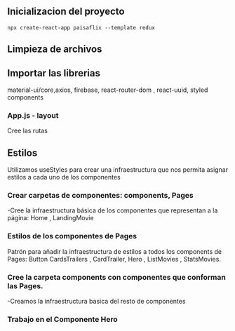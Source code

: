## Inicializacion del proyecto
`npx create-react-app paisaflix --template redux`
## Limpieza de archivos

## Importar las librerias
material-ui/core,axios, firebase, react-router-dom , react-uuid, styled components
### App.js - layout
Cree las rutas

## Estilos 
Utilizamos useStyles para crear una infraestructura que nos permita asignar estilos a cada uno de los componentes

### Crear carpetas de componentes: components, Pages
-Cree la infraestructura básica de los componentes
que representan a la página: Home , LandingMovie

### Estilos de los componentes de Pages
 Patrón para añadir la infraestructura de estilos a todos los components de Pages: Button
 CardsTrailers , CardTrailer, Hero , ListMovies , StatsMovies.

### Cree la carpeta components con componentes que conforman las Pages.
-Creamos la infraestructura basica del resto de componentes

### Trabajo en el Componente Hero 
